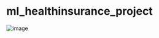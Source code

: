# ml_healthinsurance_project
![image](https://github.com/user-attachments/assets/d1c3c819-76aa-4e3e-b184-c0d2d1759f65)
